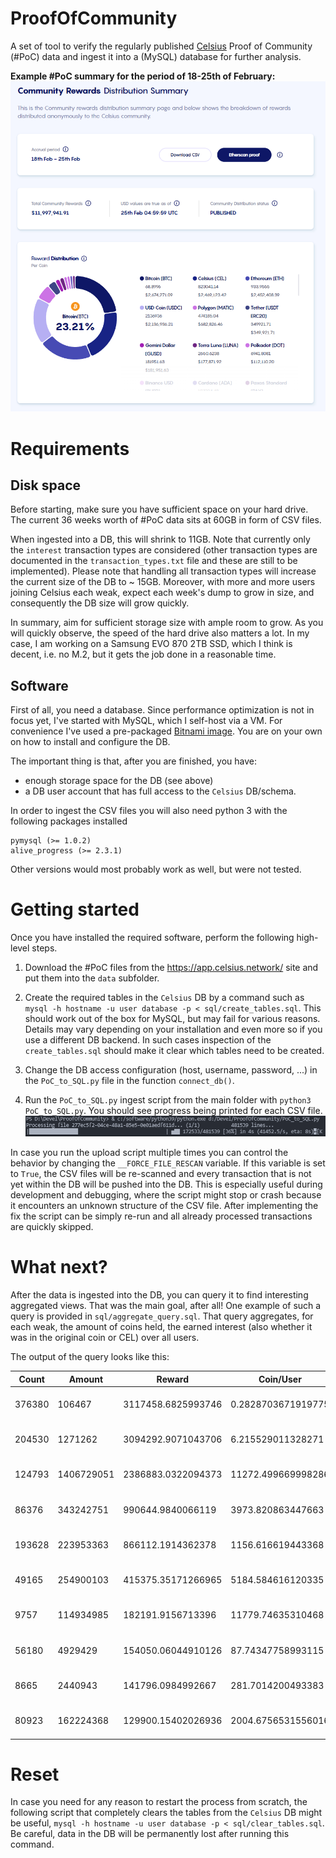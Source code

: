 # ProofOfCommunity

A set of tool to verify the regularly published [Celsius](www.celsius.netowrk) Proof of Community (#PoC) data and ingest it into a (MySQL) database for further analysis.

**Example #PoC summary for the period of 18-25th of February:**
![ProofOfCommunity](/img/ProofOfCommunity.png)

# Requirements

## Disk space

Before starting, make sure you have sufficient space on your hard drive. The current 36 weeks worth of #PoC data sits at 60GB in form of CSV files. 

When ingested into a DB, this will shrink to 11GB. Note that currently only the `interest` transaction types are considered (other transaction types are documented in the `transaction_types.txt` file and these are still to be implemented). Please note that handling all transaction types will increase the current size of the DB to ~ 15GB. Moreover, with more and more users joining Celsius each weak, expect each week's dump to grow in size, and consequently the DB size will grow quickly.

In summary, aim for sufficient storage size with ample room to grow. As you will quickly observe, the speed of the hard drive also matters a lot. In my case, I am working on a Samsung EVO 870 2TB SSD, which I think is decent, i.e. no M.2, but it gets the job done in a reasonable time.

## Software

First of all, you need a database. Since performance optimization is not in focus yet, I've started with MySQL, which I self-host via a VM. For convenience I've used a pre-packaged [Bitnami image](https://bitnami.com/stack/mysql/virtual-machine). You are on your own on how to install and configure the DB.

The important thing is that, after you are finished, you have:

* enough storage space for the DB (see above)
* a DB user account that has full access to the `Celsius` DB/schema.

In order to ingest the CSV files you will also need python 3 with the following packages installed
```
pymysql (>= 1.0.2)
alive_progress (>= 2.3.1)
```
Other versions would most probably work as well, but were not tested.

# Getting started

Once you have installed the required software, perform the following high-level steps.

1. Download the #PoC files from the https://app.celsius.network/ site and put them into the `data` subfolder.

2. Create the required tables in the `Celsius` DB by a command such as `mysql -h hostname -u user database -p < sql/create_tables.sql`. This should work out of the box for MySQL, but may fail for various reasons. Details may vary depending on your installation and even more so if you use a different DB backend. In such cases inspection of the `create_tables.sql` should make it clear which tables need to be created.

3. Change the DB access configuration (host, username, password, ...) in the `PoC_to_SQL.py` file in the function `connect_db()`.

4. Run the `PoC_to_SQL.py` ingest script from the main folder with `python3 PoC_to_SQL.py`. You should see progress being printed for each CSV file. ![ingest](img/Example_ingest.png)

In case you run the upload script multiple times you can control the behavior by changing the `__FORCE_FILE_RESCAN` variable. If this variable is set to `True`, the CSV files will be re-scanned and every transaction that is not yet within the DB will be pushed into the DB. This is especially useful during development and debugging, where the script might stop or crash because it encounters an unknown structure of the CSV file. After implementing the fix the script can be simply re-run and all already processed transactions are quickly skipped.

# What next?

After the data is ingested into the DB, you can query it to find interesting aggregated views. That was the main goal, after all! One example of such a query is provided in `sql/aggregate_query.sql`. That query aggregates, for each weak, the amount of coins held, the earned interest (also whether it was in the original coin or CEL) over all users. 

The output of the query looks like this:

| Count  | Amount     | Reward             | Coin/User          | PercentCEL          | InterestCEL        | Coin       | Date                |
| ------ | ---------- | ------------------ | ------------------ | ------------------- | ------------------ | ---------- | :------------------ |
| 376380 | 106467     | 3117458.6825993746 | 0.2828703671919775 | 0.1114440883245331  | 347422.34077168733 | BTC        | 2022-02-11 05:00:01 |
| 204530 | 1271262    | 3094292.9071043706 | 6.215529011328271  | 0.12927258017597024 | 400007.2279215858  | ETH        | 2022-02-11 05:00:01 |
| 124793 | 1406729051 | 2386883.0322094373 | 11272.499669998286 | 0.12343201109492202 | 294617.7729139564  | USDC       | 2022-02-11 05:00:01 |
| 86376  | 343242751  | 990644.9840066119  | 3973.820863447663  | 0.19496485399079622 | 193140.95466356372 | MATIC      | 2022-02-11 05:00:01 |
| 193628 | 223953363  | 866112.1914362378  | 1156.616619443368  | 1                   | 866112.1914362378  | CEL        | 2022-02-11 05:00:01 |
| 49165  | 254900103  | 415375.35171266965 | 5184.584616120335  | 0.192881657142914   | 80118.28617466046  | USDT ERC20 | 2022-02-11 05:00:01 |
| 9757   | 114934985  | 182191.9156713396  | 11779.74635310468  | 0.02656174491992512 | 4839.335190534631  | GUSD       | 2022-02-11 05:00:01 |
| 56180  | 4929429    | 154050.06044910126 | 87.74347758993115  | 0.1833814223860626  | 28249.919203815112 | DOT        | 2022-02-11 05:00:01 |
| 8665   | 2440943    | 141796.0984992667  | 281.7014200493383  | 0.06094781120377465 | 8642.16184076514   | LUNA       | 2022-02-11 05:00:01 |
| 80923  | 162224368  | 129900.15402026936 | 2004.6756531556016 | 0.1683426375948397  | 21867.734551748064 | ADA        | 2022-02-11 05:00:01 |

# Reset

In case you need for any reason to restart the process from scratch, the following script that completely clears the tables from the `Celsius` DB might be useful, `mysql -h hostname -u user database -p < sql/clear_tables.sql`. Be careful, data in the DB will be permanently lost after running this command.
